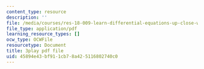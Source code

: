 ```yaml
---
content_type: resource
description: ''
file: /media/courses/res-18-009-learn-differential-equations-up-close-with-gilbert-strang-and-cleve-moler-fall-2015/45894e43bf911cb78a425116802740c0_zrFJKy5l_PY.pdf
file_type: application/pdf
learning_resource_types: []
ocw_type: OCWFile
resourcetype: Document
title: 3play pdf file
uid: 45894e43-bf91-1cb7-8a42-5116802740c0
---
```

